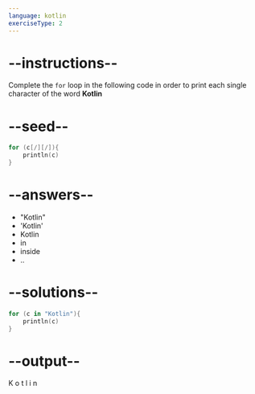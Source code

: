 ```yaml
---
language: kotlin
exerciseType: 2
---
```


# --instructions--

Complete the `for` loop in the following code in order to print each single character of the word __Kotlin__

# --seed--

```kotlin
for (c[/][/]){
    println(c)
}
```

# --answers--

- "Kotlin"
- 'Kotlin'
- Kotlin
-  in 
-  inside 
- ..

# --solutions--

```kotlin
for (c in "Kotlin"){
    println(c)
}
```

# --output--

K
o
t
l
i
n

